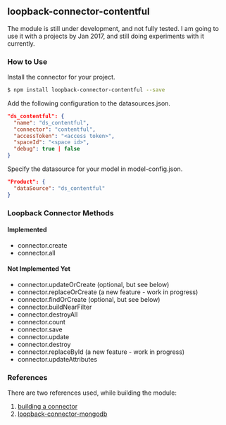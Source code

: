 ## loopback-connector-contentful
The module is still under development, and not fully tested. I am going to use it with a projects by Jan 2017, and still doing experiments with it currently.

### How to Use

Install the connector for your project.

```bash
$ npm install loopback-connector-contentful --save
```

Add the following configuration to the datasources.json.

```json
"ds_contentful": {
  "name": "ds_contentful",
  "connector": "contentful",
  "accessToken": "<access token>",
  "spaceId": "<space id>",
  "debug": true | false
}
```

Specify the datasource for your model in model-config.json.

```json
"Product": {
  "dataSource": "ds_contentful"
}
```

### Loopback Connector Methods

#### Implemented

* connector.create
* connector.all

#### Not Implemented Yet

- connector.updateOrCreate (optional, but see below)
- connector.replaceOrCreate (a new feature - work in progress)
- connector.findOrCreate (optional, but see below)
- connector.buildNearFilter
- connector.destroyAll
- connector.count
- connector.save
- connector.update
- connector.destroy
- connector.replaceById (a new feature - work in progress)
- connector.updateAttributes 

### References

There are two references used, while building the module:

1. [building a connector](http://loopback.io/doc/en/lb2/Building-a-connector.html)
2. [loopback-connector-mongodb](https://github.com/strongloop/loopback-connector-mongodb)